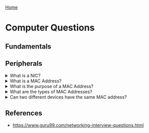 [Home](../README.md)

# Computer Questions

## Fundamentals

<!-- How does a computer work? -->
<!-- What are the main parts of a computer? -->
<!-- What is a CPU? -->
<!-- What is a motherboard? -->
<!-- What is a bus? -->

## Peripherals

<!-- $Q:D -->
<details>
<summary>What is a NIC?</summary>

**Network Interface Card:** a peripheral card that is attached to a PC in order to connect to a network. Every NIC has its own **MAC address** that identifies the PC on the network.
</details>




<!-- $Q:C -->
<details>
<summary>What is a MAC Address?</summary>

**Media Access Control Address:** A unique identifier (UID) that is assigned to a NIC. It's a 48-bit or 64-bit address, which is associated with the network adapter. MAC address can be in hexadecimal format.
</details>




<!-- $Q:C -->
<details>
<summary>What is the purpose of a MAC Address?</summary>

Important reasons for using MAC address:
- Provides a secure way to find senders or receivers in the network
- It helps you to prevent unwanted network access
- It can be used to identify and track a device
- Wi-Fi networks at the airport use the MAC address of a specific device in order to identify it
</details>




<!-- $Q:C -->
<details>
<summary>What are the types of MAC Addresses?</summary>

**UAA:** Universally Administered Address: the most used type of MAC address. It's assigned to each physical device by the manufacturer  at the time of manufacturing.

**LAA:** Locally Administered Address: an address that changes the MAC address of the adapter. Usually set by a network administrator to override the UAA.
</details>



<!-- $Q:D -->
<details>
<summary>Can two different devices have the same MAC address?</summary>

No, two NICs shouldn't have the same MAC address, as it would create conflicts and confusion on the network. However, it is possible for a MAC address to be spoofed or duplicated, such as to bypass security measures or to hide the identity of the device.
</details>




<!-- ## Not sure yet -->
<!-- CAM (Content Accessible Memory) -->
<!-- ASIC (Application Specific Integrated Chips) -->
## References
- https://www.guru99.com/networking-interview-questions.html
